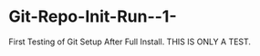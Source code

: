 Git-Repo-Init-Run--1-
=====================

First Testing of Git Setup After Full Install. THIS IS ONLY A TEST.
